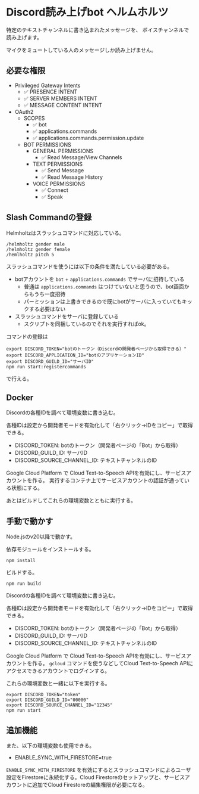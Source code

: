 # Discord読み上げbot ヘルムホルツ

特定のテキストチャンネルに書き込まれたメッセージを、
ボイスチャンネルで読み上げます。

マイクをミュートしている人のメッセージしか読み上げません。

## 必要な権限

- Privileged Gateway Intents
  - ✅ PRESENCE INTENT
  - ✅ SERVER MEMBERS INTENT
  - ✅ MESSAGE CONTENT INTENT
- OAuth2
  - SCOPES
    - ✅ bot
    - ✅ applications.commands
    - ✅ applications.commands.permission.update
  - BOT PERMISSIONS
    - GENERAL PERMISSIONS
      - ✅ Read Message/View Channels
    - TEXT PERMISSIONS
      - ✅ Send Message
      - ✅ Read Message History
    - VOICE PERMISSIONS
      - ✅ Connect
      - ✅ Speak

## Slash Commandの登録

Helmholtzはスラッシュコマンドに対応している。

```
/helmholtz gender male
/helmholtz gender female
/hemlholtz pitch 5
```

スラッシュコマンドを使うには以下の条件を満たしている必要がある。

- botアカウントを `bot` + `applications.commands` でサーバに招待している
  - 普通は `applications.commands` はつけていないと思うので、bot画面からもうち一度招待
  - パーミッションは上書きできるので既にbotがサーバに入っていてもキックする必要はない
- スラッシュコマンドをサーバに登録している
  - スクリプトを同梱しているのでそれを実行すればok。

コマンドの登録は

```
export DISCORD_TOKEN="botのトークン（Discordの開発者ページから取得できる）"
export DISCORD_APPLICATION_ID="botのアプリケーションID"
export DISCORD_GUILD_ID="サーバID"
npm run start:registercommands
```

で行える。

## Docker

Discordの各種IDを調べて環境変数に書き込む。

各種IDは設定から開発者モードを有効化して「右クリック→IDをコピー」で取得できる。

- DISCORD_TOKEN: botのトークン（開発者ページの「Bot」から取得）
- DISCORD_GUILD_ID: サーバID
- DISCORD_SOURCE_CHANNEL_ID: テキストチャンネルのID

Google Cloud Platform で Cloud Text-to-Speech APIを有効にし、サービスアカウントを作る。
実行するコンテナ上でサービスアカウントの認証が通っている状態にする。

あとはビルドしてこれらの環境変数とともに実行する。

## 手動で動かす

Node.jsのv20以降で動かす。

依存モジュールをインストールする。

```
npm install
```

ビルドする。

```
npm run build
```

Discordの各種IDを調べて環境変数に書き込む。

各種IDは設定から開発者モードを有効化して「右クリック→IDをコピー」で取得できる。

- DISCORD_TOKEN: botのトークン（開発者ページの「Bot」から取得）
- DISCORD_GUILD_ID: サーバID
- DISCORD_SOURCE_CHANNEL_ID: テキストチャンネルのID

Google Cloud Platform で Cloud Text-to-Speech APIを有効にし、サービスアカウントを作る。
`gcloud` コマンドを使うなどしてCloud Text-to-Speech APIにアクセスできるアカウントでログインする。

これらの環境変数と一緒に以下を実行する。

```
export DISCORD_TOKEN="token"
export DISCORD_GUILD_ID="00000"
export DISCORD_SOURCE_CHANNEL_ID="12345"
npm run start
```

## 追加機能

また、以下の環境変数も使用できる。

- ENABLE_SYNC_WITH_FIRESTORE=true

`ENABLE_SYNC_WITH_FIRESTORE` を有効にするとスラッシュコマンドによるユーザ設定をFirestoreに永続化する。Cloud Firestoreのセットアップと、サービスアカウントに追加でCloud Firestoreの編集権限が必要になる。